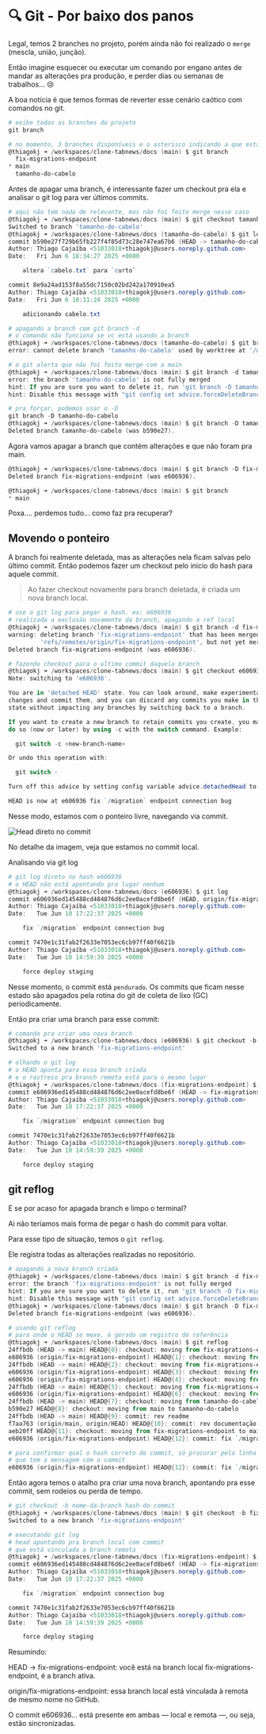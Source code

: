 # 🔍 Git - Por baixo dos panos

Legal, temos 2 branches no projeto, porém ainda não foi realizado o `merge` (mescla, união, junção).

Então imagine esquecer ou executar um comando por engano antes de mandar as alterações pra produção, e perder dias ou semanas de trabalhos... 😢

A boa notícia é que temos formas de reverter esse cenário caótico com comandos no git.

```powershell
# exibe todas as branches do projeto
git branch

# no momento, 3 branches disponíveis e o asterisco indicando a que está em uso
@thiagokj ➜ /workspaces/clone-tabnews/docs (main) $ git branch
  fix-migrations-endpoint
* main
  tamanho-do-cabelo
```

Antes de apagar uma branch, é interessante fazer um checkout pra ela e analisar o git log para ver últimos commits.

```powershell
# aqui não tem nada de relevante, mas não foi feito merge nesse caso
@thiagokj ➜ /workspaces/clone-tabnews/docs (main) $ git checkout tamanho-do-cabelo
Switched to branch 'tamanho-do-cabelo'
@thiagokj ➜ /workspaces/clone-tabnews/docs (tamanho-do-cabelo) $ git log
commit b590e27f729b65fb227f4f85d73c28e747ea67b6 (HEAD -> tamanho-do-cabelo)
Author: Thiago Cajaíba <51033018+thiagokj@users.noreply.github.com>
Date:   Fri Jun 6 18:34:27 2025 +0000

    altera `cabelo.txt` para `curto`

commit 8e9a24ad153f8a55dc7150c02bd242a170910ea5
Author: Thiago Cajaíba <51033018+thiagokj@users.noreply.github.com>
Date:   Fri Jun 6 18:11:24 2025 +0000

    adicionando cabelo.txt

# apagando a branch com git branch -d
# o comando não funciona se vc está usando a branch
@thiagokj ➜ /workspaces/clone-tabnews/docs (tamanho-do-cabelo) $ git branch -d tamanho-do-cabelo
error: cannot delete branch 'tamanho-do-cabelo' used by worktree at '/workspaces/clone-tabnews'

# o git alerta que não foi feito merge com a main
@thiagokj ➜ /workspaces/clone-tabnews/docs (main) $ git branch -d tamanho-do-cabelo
error: the branch 'tamanho-do-cabelo' is not fully merged
hint: If you are sure you want to delete it, run 'git branch -D tamanho-do-cabelo'
hint: Disable this message with "git config set advice.forceDeleteBranch false"

# pra forçar, podemos usar o -D
git branch -D tamanho-do-cabelo
@thiagokj ➜ /workspaces/clone-tabnews/docs (main) $ git branch -D tamanho-do-cabelo
Deleted branch tamanho-do-cabelo (was b590e27).
```

Agora vamos apagar a branch que contém alterações e que não foram pra main.

```powershell
@thiagokj ➜ /workspaces/clone-tabnews/docs (main) $ git branch -D fix-migrations-endpoint
Deleted branch fix-migrations-endpoint (was e606936).

@thiagokj ➜ /workspaces/clone-tabnews/docs (main) $ git branch
* main
```

Poxa.... perdemos tudo... como faz pra recuperar?

## Movendo o ponteiro

A branch foi realmente deletada, mas as alterações nela ficam salvas pelo último commit. Então podemos fazer um checkout pelo inicio do hash para aquele commit.

> Ao fazer checkout novamente para branch deletada, é criada um nova branch local.

```powershell
# use o git log para pegar o hash. ex: e606936
# realizada a exclusão novamente da branch, apagando a ref local
@thiagokj ➜ /workspaces/clone-tabnews/docs (main) $ git branch -d fix-migrations-endpoint
warning: deleting branch 'fix-migrations-endpoint' that has been merged to
         'refs/remotes/origin/fix-migrations-endpoint', but not yet merged to HEAD
Deleted branch fix-migrations-endpoint (was e606936).

# fazendo checkout para o ultimo commit daquela branch
@thiagokj ➜ /workspaces/clone-tabnews/docs (main) $ git checkout e606936
Note: switching to 'e606936'.

You are in 'detached HEAD' state. You can look around, make experimental
changes and commit them, and you can discard any commits you make in this
state without impacting any branches by switching back to a branch.

If you want to create a new branch to retain commits you create, you may
do so (now or later) by using -c with the switch command. Example:

  git switch -c <new-branch-name>

Or undo this operation with:

  git switch -

Turn off this advice by setting config variable advice.detachedHead to false

HEAD is now at e606936 fix `/migration` endpoint connection bug
```

Nesse modo, estamos com o ponteiro livre, navegando via commit.

![Head direto no commit](img/git-head-no-commit.png)

No detalhe da imagem, veja que estamos no commit local.

Analisando via git log

```powershell
# git log direto no hash e606936
# o HEAD não está apontando pra lugar nenhum
@thiagokj ➜ /workspaces/clone-tabnews/docs (e606936) $ git log
commit e606936ed145488cd484876d6c2ee0acefd8be6f (HEAD, origin/fix-migrations-endpoint)
Author: Thiago Cajaíba <51033018+thiagokj@users.noreply.github.com>
Date:   Tue Jun 10 17:22:37 2025 +0000

    fix `/migration` endpoint connection bug

commit 7470e1c31fab2f2633e7053ec6cb97ff40f6621b
Author: Thiago Cajaíba <51033018+thiagokj@users.noreply.github.com>
Date:   Tue Jun 10 14:59:39 2025 +0000

    force deploy staging
```

Nesse momento, o commit está `pendurado`. Os commits que ficam nesse estado são apagados pela rotina do git de coleta de lixo (GC) periodicamente.

Então pra criar uma branch para esse commit:

```powershell
# comando pra criar uma nova branch
@thiagokj ➜ /workspaces/clone-tabnews/docs (e606936) $ git checkout -b fix-migrations-endpoint
Switched to a new branch 'fix-migrations-endpoint'

# olhando o git log
# o HEAD aponta para essa branch criada
# e o rastreio pra branch remota está para o mesmo lugar
@thiagokj ➜ /workspaces/clone-tabnews/docs (fix-migrations-endpoint) $ git log
commit e606936ed145488cd484876d6c2ee0acefd8be6f (HEAD -> fix-migrations-endpoint, origin/fix-migrations-endpoint)
Author: Thiago Cajaíba <51033018+thiagokj@users.noreply.github.com>
Date:   Tue Jun 10 17:22:37 2025 +0000

    fix `/migration` endpoint connection bug

commit 7470e1c31fab2f2633e7053ec6cb97ff40f6621b
Author: Thiago Cajaíba <51033018+thiagokj@users.noreply.github.com>
Date:   Tue Jun 10 14:59:39 2025 +0000

    force deploy staging
```

## git reflog

E se por acaso for apagada branch e limpo o terminal?

Ai não teríamos mais forma de pegar o hash do commit para voltar.

Para esse tipo de situação, temos o `git reflog`.

Ele registra todas as alterações realizadas no repositório.

```powershell
# apagando a nova branch criada
@thiagokj ➜ /workspaces/clone-tabnews/docs (main) $ git branch -d fix-migrations-endpoint
error: the branch 'fix-migrations-endpoint' is not fully merged
hint: If you are sure you want to delete it, run 'git branch -D fix-migrations-endpoint'
hint: Disable this message with "git config set advice.forceDeleteBranch false"
@thiagokj ➜ /workspaces/clone-tabnews/docs (main) $ git branch -D fix-migrations-endpoint
Deleted branch fix-migrations-endpoint (was e606936).

# usando git reflog
# para onde o HEAD se mexe, é gerado um registro de referência
@thiagokj ➜ /workspaces/clone-tabnews/docs (main) $ git reflog
24ffbdb (HEAD -> main) HEAD@{0}: checkout: moving from fix-migrations-endpoint to main
e606936 (origin/fix-migrations-endpoint) HEAD@{1}: checkout: moving from main to fix-migrations-endpoint
24ffbdb (HEAD -> main) HEAD@{2}: checkout: moving from fix-migrations-endpoint to main
e606936 (origin/fix-migrations-endpoint) HEAD@{3}: checkout: moving from e606936ed145488cd484876d6c2ee0acefd8be6f to fix-migrations-endpoint
e606936 (origin/fix-migrations-endpoint) HEAD@{4}: checkout: moving from main to e606936
24ffbdb (HEAD -> main) HEAD@{5}: checkout: moving from fix-migrations-endpoint to main
e606936 (origin/fix-migrations-endpoint) HEAD@{6}: checkout: moving from main to fix-migrations-endpoint
24ffbdb (HEAD -> main) HEAD@{7}: checkout: moving from tamanho-do-cabelo to main
b590e27 HEAD@{8}: checkout: moving from main to tamanho-do-cabelo
24ffbdb (HEAD -> main) HEAD@{9}: commit: rev readme
f7aa763 (origin/main, origin/HEAD) HEAD@{10}: commit: rev documentação
aeb20ff HEAD@{11}: checkout: moving from fix-migrations-endpoint to main
e606936 (origin/fix-migrations-endpoint) HEAD@{12}: commit: fix `/migration` endpoint connection bug

# para confirmar qual o hash correto do commit, só procurar pela linha
# que tem a mensagem com o commit
e606936 (origin/fix-migrations-endpoint) HEAD@{12}: commit: fix `/migration` endpoint connection bug
```

Então agora temos o atalho pra criar uma nova branch, apontando pra esse commit, sem rodeios ou perda de tempo.

```powershell
# git checkout -b nome-da-branch hash-do-commit
@thiagokj ➜ /workspaces/clone-tabnews/docs (main) $ git checkout -b fix-migrations-endpoint e606936
Switched to a new branch 'fix-migrations-endpoint'

# executando git log
# head apontando pra branch local com commit
# que está vinculada a branch remota
@thiagokj ➜ /workspaces/clone-tabnews/docs (fix-migrations-endpoint) $ git log
commit e606936ed145488cd484876d6c2ee0acefd8be6f (HEAD -> fix-migrations-endpoint, origin/fix-migrations-endpoint)
Author: Thiago Cajaíba <51033018+thiagokj@users.noreply.github.com>
Date:   Tue Jun 10 17:22:37 2025 +0000

    fix `/migration` endpoint connection bug

commit 7470e1c31fab2f2633e7053ec6cb97ff40f6621b
Author: Thiago Cajaíba <51033018+thiagokj@users.noreply.github.com>
Date:   Tue Jun 10 14:59:39 2025 +0000

    force deploy staging
```

Resumindo:

HEAD -> fix-migrations-endpoint: você está na branch local fix-migrations-endpoint, é a branch ativa.

origin/fix-migrations-endpoint: essa branch local está vinculada à remota de mesmo nome no GitHub.

O commit e606936... está presente em ambas — local e remota —, ou seja, estão sincronizadas.
